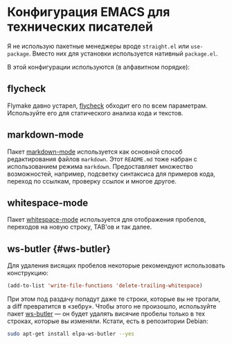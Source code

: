 # Конфигурация EMACS для технических писателей

Я не использую пакетные менеджеры вроде `straight.el` или `use-package`. Вместо них для установки используется нативный `package.el`.

В этой конфигурации используются (в алфавитном порядке):

## flycheck

Flymake давно устарел, [flycheck](https://www.flycheck.org/) обходит его по всем параметрам. Используйте его для статического анализа кода и текстов.

## markdown-mode

Пакет [markdown-mode](https://github.com/jrblevin/markdown-mode) используется как основной способ редактирования файлов `markdown`. Этот `README.md` тоже набран с использованием режима `markdown`. Предоставляет множество возможностей, например, подсветку синтаксиса для примеров кода, переход по ссылкам, проверку ссылок и многое другое.

## whitespace-mode

Пакет [whitespace-mode](https://www.emacswiki.org/emacs/WhiteSpace) используется для отображения пробелов, переходов на новую строку, TAB'ов и так далее.

## ws-butler {#ws-butler}

Для удаления висящих пробелов некоторые рекомендуют использовать конструкцию:

```lisp
(add-to-list 'write-file-functions 'delete-trailing-whitespace)
```

При этом под раздачу попадут даже те строки, которые вы не трогали, а diff превратится в «зебру». Чтобы этого не произошло, используйте пакет [ws-butler](https://github.com/lewang/ws-butler) — он будет удалять висячие пробелы только в тех строках, которые вы изменяли. Кстати, есть в репозитории Debian:

```bash
sudo apt-get install elpa-ws-butler --yes
```
